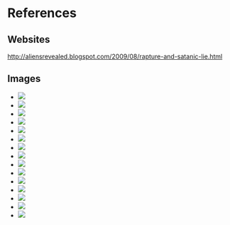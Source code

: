 # References

## Websites

http://aliensrevealed.blogspot.com/2009/08/rapture-and-satanic-lie.html

## Images

* ![](https://i.ytimg.com/vi/P0WJrQwuMRA/hqdefault.jpg)
* ![](http://img.dailymail.co.uk/i/pix/2007/12_03/queenDM1812_468x651.jpg)
* ![](http://www.truthcontrol.com/files/truthcontrol/styles/teaser/public/images/Marduk%20nibiru.jpg)
* ![](https://theawakezone.files.wordpress.com/2015/04/controllers.jpg)
* ![](http://wespenre.com/graphics/AnunnakiCouncilOfTwelveOrgBoard043011.jpg)
* ![](http://annunakibloodline.weebly.com/uploads/7/2/2/7/7227867/6819515_orig.png?718)
* ![](http://www.halexandria.org/Tiamat%20(reprise).jpg)
* ![](http://0101.nccdn.net/1_5/1df/0b8/029/Enki-and-Enlil-1.jpg)
* ![](http://41.media.tumblr.com/6fe2add73119d55fc2652f47284842d4/tumblr_mso3zdpxcx1sg9gafo1_500.png)
* ![](http://41.media.tumblr.com/tumblr_m8k9k8Eqbp1qjpy0co1_500.jpg)
* ![](http://40.media.tumblr.com/tumblr_m7znkzwZWu1rtd229o1_500.jpg)
* ![](http://3.bp.blogspot.com/-TYUWnKwC4U4/VfTtMhjGePI/AAAAAAAAAg8/8IFQbGZGENY/s296/jfk-illuminati-assassination.jpg)
* ![](http://nteb.mudflowermedia.netdna-cdn.com/wp-content/uploads/2014/05/illuminati-symbolism-on-united-states-dollar-bill-freemason-masons.jpg)
* ![](http://s3-ec.buzzfed.com/static/enhanced/webdr01/2013/3/2/17/enhanced-buzz-25664-1362264450-3.jpg)
* ![](http://i1.ytimg.com/vi/t9JVHY4Vnds/mqdefault.jpg)
